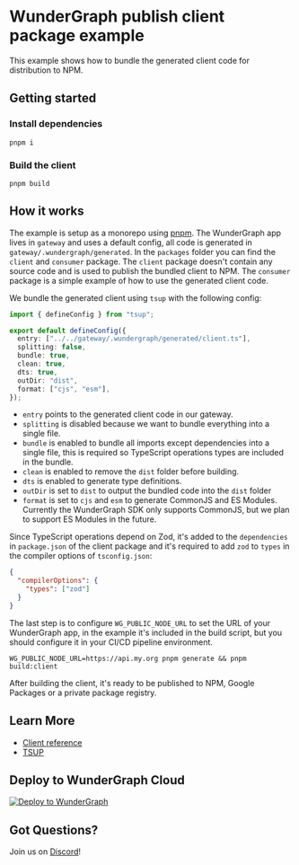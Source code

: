 # WunderGraph publish client package example

This example shows how to bundle the generated client code for distribution to NPM.

## Getting started

### Install dependencies

```shell
pnpm i
```

### Build the client

```shell
pnpm build
```

## How it works

The example is setup as a monorepo using [pnpm](https://pnpm.io/). The WunderGraph app lives in `gateway` and uses a default config, all code is generated in `gateway/.wundergraph/generated`. In the `packages` folder you can find the `client` and `consumer` package. The `client` package doesn't contain any source code and is used to publish the bundled client to NPM. The `consumer` package is a simple example of how to use the generated client code.

We bundle the generated client using `tsup` with the following config:

```ts
import { defineConfig } from "tsup";

export default defineConfig({
  entry: ["../../gateway/.wundergraph/generated/client.ts"],
  splitting: false,
  bundle: true,
  clean: true,
  dts: true,
  outDir: "dist",
  format: ["cjs", "esm"],
});
```

- `entry` points to the generated client code in our gateway.
- `splitting` is disabled because we want to bundle everything into a single file.
- `bundle` is enabled to bundle all imports except dependencies into a single file, this is required so TypeScript operations types are included in the bundle.
- `clean` is enabled to remove the `dist` folder before building.
- `dts` is enabled to generate type definitions.
- `outDir` is set to `dist` to output the bundled code into the `dist` folder
- `format` is set to `cjs` and `esm` to generate CommonJS and ES Modules. Currently the WunderGraph SDK only supports CommonJS, but we plan to support ES Modules in the future.

Since TypeScript operations depend on Zod, it's added to the `dependencies` in `package.json` of the client package and it's required to add `zod` to `types` in the compiler options of `tsconfig.json`:

```json
{
  "compilerOptions": {
    "types": ["zod"]
  }
}
```

The last step is to configure `WG_PUBLIC_NODE_URL` to set the URL of your WunderGraph app, in the example it's included in the build script, but you should configure it in your CI/CD pipeline environment.

```shell
WG_PUBLIC_NODE_URL=https://api.my.org pnpm generate && pnpm build:client
```

After building the client, it's ready to be published to NPM, Google Packages or a private package registry.

## Learn More

- [Client reference](https://docs.wundergraph.com/docs/clients-reference/typescript-client)
- [TSUP](https://tsup.egoist.dev/)

## Deploy to WunderGraph Cloud

[![Deploy to WunderGraph](https://wundergraph.com/button)](https://cloud.wundergraph.com/new/clone?templateName=simple)

## Got Questions?

Join us on [Discord](https://wundergraph.com/discord)!
